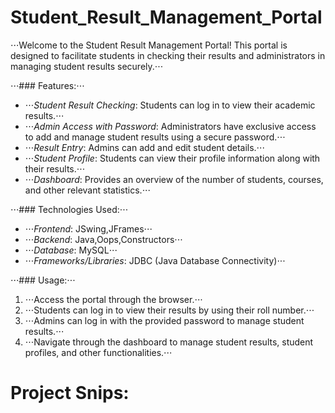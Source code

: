 # Student_Result_Management_Portal
⋅⋅⋅Welcome to the Student Result Management Portal! This portal is designed to facilitate students in checking their results and administrators in managing student results securely.⋅⋅⋅

⋅⋅⋅### Features:⋅⋅⋅
- ⋅⋅⋅*Student Result Checking*: Students can log in to view their academic results.⋅⋅⋅
- ⋅⋅⋅*Admin Access with Password*: Administrators have exclusive access to add and manage student results using a secure password.⋅⋅⋅
- ⋅⋅⋅*Result Entry*: Admins can add and edit student details.⋅⋅⋅
- ⋅⋅⋅*Student Profile*: Students can view their profile information along with their results.⋅⋅⋅
- ⋅⋅⋅*Dashboard*: Provides an overview of the number of students, courses, and other relevant statistics.⋅⋅⋅

⋅⋅⋅### Technologies Used:⋅⋅⋅
- ⋅⋅⋅*Frontend*: JSwing,JFrames⋅⋅⋅
- ⋅⋅⋅*Backend*: Java,Oops,Constructors⋅⋅⋅
- ⋅⋅⋅*Database*: MySQL⋅⋅⋅
- ⋅⋅⋅*Frameworks/Libraries*: JDBC (Java Database Connectivity)⋅⋅⋅

⋅⋅⋅### Usage:⋅⋅⋅
1. ⋅⋅⋅Access the portal through the browser.⋅⋅⋅
2. ⋅⋅⋅Students can log in to view their results by using their roll number.⋅⋅⋅
3. ⋅⋅⋅Admins can log in with the provided password to manage student results.⋅⋅⋅
4. ⋅⋅⋅Navigate through the dashboard to manage student results, student profiles, and other functionalities.⋅⋅⋅

# Project Snips:

